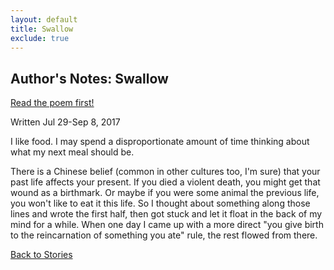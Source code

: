 ```yaml
---
layout: default
title: Swallow
exclude: true
---
```


Author's Notes: Swallow
-------

<a href="https://uncannymagazine.com/article/swallow/" target="_blank">Read the poem first!</a>

Written Jul 29-Sep 8, 2017


I like food. I may spend a disproportionate amount of time thinking about what my next meal should be.

There is a Chinese belief (common in other cultures too, I'm sure) that your past life affects your present. If you died a violent death, you might get that wound as a birthmark. Or maybe if you were some animal the previous life, you won't like to eat it this life. So I thought about something along those lines and wrote the first half, then got stuck and let it float in the back of my mind for a while. When one day I came up with a more direct "you give birth to the reincarnation of something you ate" rule, the rest flowed from there.

[Back to Stories](/)